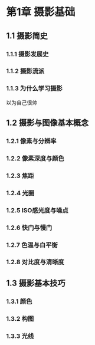# 第1章 摄影基础

## 1.1 摄影简史

### 1.1.1 摄影发展史

### 1.1.2 摄影流派

### 1.1.3 为什么学习摄影

以为自己很帅

## 1.2 摄影与图像基本概念

### 1.2.1 像素与分辨率

### 1.2.2 像素深度与颜色

### 1.2.3 焦距

### 1.2.4 光圈

### 1.2.5 ISO感光度与噪点

### 1.2.6 快门与慢门

### 1.2.7 色温与白平衡

### 1.2.8 对比度与清晰度

## 1.3 摄影基本技巧

### 1.3.1 颜色

### 1.3.2 构图

### 1.3.3 光线

